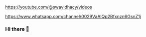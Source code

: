 

https://youtube.com/@swavidhacy/videos

https://www.whatsapp.com/channel/0029VaAlQp2Bfxnzn6GsnZ1j

### Hi there 👋

<!--
**haricypress/haricypress** is a ✨ _special_ ✨ repository because its `README.md` (this file) appears on your GitHub profile.

Here are some ideas to get you started:

- 🔭 I’m currently working on ...
- 🌱 I’m currently learning ...
- 👯 I’m looking to collaborate on ...
- 🤔 I’m looking for help with ...
- 💬 Ask me about ...
- 📫 How to reach me: ...
- 😄 Pronouns: ...
- ⚡ Fun fact: ...
-->
